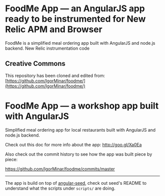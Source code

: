 # FoodMe App — an AngularJS app ready to be instrumented for New Relic APM and Browser
FoodMe is a simplified meal ordering app built with AngularJS and node.js backend. New Relic instrumentation code 

## Creative Commons
This repository has been cloned and edited from: [https://github.com/IgorMinar/foodme/](https://github.com/IgorMinar/foodme/)



# FoodMe App — a workshop app built with AngularJS

Simplified meal ordering app for local restaurants built with AngularJS
and node.js backend.

Check out this doc for more info about the app: http://goo.gl/Xa0Ea

Also check out the commit history to see how the app was built piece by piece:

https://github.com/IgorMinar/foodme/commits/master

---

The app is build on top of [angular-seed](http://github.com/angular/angular-seed),
check out seed's README to understand what the scripts under `scripts/` are doing.